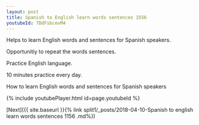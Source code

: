 ```yaml
---
layout: post
title: Spanish to English learn words sentences 1556 
youtubeId: 7DdFsbcevM4
---
```

 
 
Helps to learn English words and sentences for Spanish speakers.

Opportunitiy to repeat the words sentences. 

Practice English language. 
 
10 minutes practice every day. 
 
How to learn English words and sentences for Spanish speakers 
 
{% include youtubePlayer.html id=page.youtubeId %}
 
 
[Next]({{ site.baseurl }}{% link  split1/_posts/2018-04-10-Spanish to english learn words sentences 1156 .md%})
 
